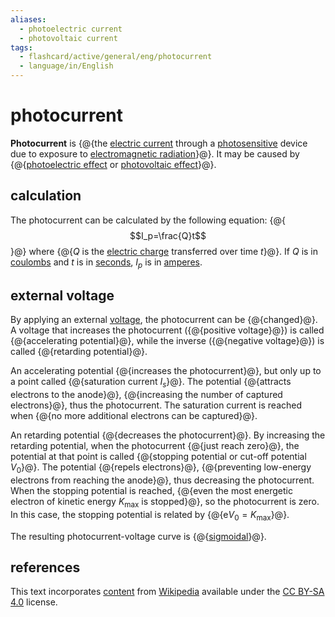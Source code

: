 ```yaml
---
aliases:
  - photoelectric current
  - photovoltaic current
tags:
  - flashcard/active/general/eng/photocurrent
  - language/in/English
---
```


# photocurrent

__Photocurrent__ is {@{the [electric current](electric%20current.md) through a [photosensitive](photosensitivity.md) device due to exposure to [electromagnetic radiation](electromagnetic%20radiation.md)}@}. It may be caused by {@{[photoelectric effect](photoelectric%20effect.md) or [photovoltaic effect](photovoltaic%20effect.md)}@}. <!--SR:!2029-01-22,1468,270!2027-08-30,1289,310-->

## calculation

The photocurrent can be calculated by the following equation:
{@{$$I_p=\frac{Q}t$$}@}
where {@{$Q$ is the [electric charge](electric%20charge.md) transferred over time $t$}@}. If $Q$ is in [coulombs](coulomb.md) and $t$ is in [seconds](second.md), $I_p$ is in [amperes](ampere.md). <!--SR:!2027-12-24,1441,350!2027-02-06,1144,310-->

## external voltage

By applying an external [voltage](voltage.md), the photocurrent can be {@{changed}@}. A voltage that increases the photocurrent ({@{positive voltage}@}) is called {@{accelerating potential}@}, while the inverse ({@{negative voltage}@}) is called {@{retarding potential}@}. <!--SR:!2026-10-20,1013,290!2026-11-30,1132,350!2031-04-07,2317,330!2027-10-17,1387,350!2027-06-15,1291,350-->

An accelerating potential {@{increases the photocurrent}@}, but only up to a point called {@{saturation current $I_s$}@}. The potential {@{attracts electrons to the anode}@}, {@{increasing the number of captured electrons}@}, thus the photocurrent. The saturation current is reached when {@{no more additional electrons can be captured}@}. <!--SR:!2029-02-27,1595,310!2027-08-07,1332,350!2025-08-15,644,270!2026-09-29,998,290!2026-08-19,968,290-->

An retarding potential {@{decreases the photocurrent}@}. By increasing the retarding potential, when the photocurrent {@{just reach zero}@}, the potential at that point is called {@{stopping potential or cut-off potential $V_0$}@}. The potential {@{repels electrons}@}, {@{preventing low-energy electrons from reaching the anode}@}, thus decreasing the photocurrent. When the stopping potential is reached, {@{even the most energetic electron of kinetic energy $K_\mathrm{max}$ is stopped}@}, so the photocurrent is zero. In this case, the stopping potential is related by {@{$\mathrm{e}V_0=K_\mathrm{max}$}@}. <!--SR:!2028-01-19,1389,310!2026-08-18,983,290!2025-03-07,544,270!2028-10-13,1545,290!2025-02-19,425,230!2026-09-28,815,230!2026-07-02,958,310-->

The resulting photocurrent-voltage curve is {@{[sigmoidal](sigmoid%20function.md)}@}. <!--SR:!2027-02-09,1191,350-->

## references

This text incorporates [content](https://en.wikipedia.org/wiki/photocurrent) from [Wikipedia](Wikipedia.md) available under the [CC BY-SA 4.0](https://creativecommons.org/licenses/by-sa/4.0/) license.
